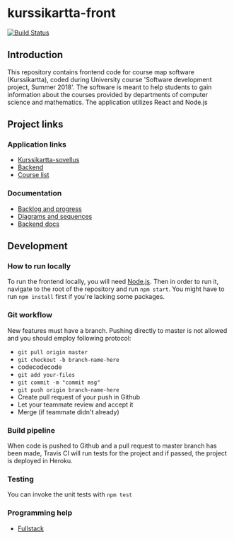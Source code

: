# kurssikartta-front

[![Build Status](https://travis-ci.org/kurssikartta-ohtuprojekti/kurssikartta-front.svg?branch=master)](https://travis-ci.org/kurssikartta-ohtuprojekti/kurssikartta-front)

## Introduction

This repository contains frontend code for course map software (Kurssikartta), coded during University course 'Software development project, Summer 2018'. The software is meant to help students to gain information about the courses provided by departments of computer science and mathematics. The application utilizes React and Node.js

## Project links

### Application links

* [Kurssikartta-sovellus](https://kurssikartta.herokuapp.com/)
* [Backend](https://github.com/kurssikartta-ohtuprojekti/kurssikartta-back)
* [Course list](https://docs.google.com/spreadsheets/d/1K0w4aGHVwqZJpB8wm9sa9eye3nsQXPn2KvacnZGmlh8/edit#gid=91902172)

### Documentation
* [Backlog and progress](https://docs.google.com/spreadsheets/d/1PXgQVgB_MMsUWzie6D0eFcQnCfmKfAFmBePvULNeHoE/edit#gid=422100513)
* [Diagrams and sequences](https://github.com/kurssikartta-ohtuprojekti/kurssikartta-front/docs/diagrams_and_use_cases)
* [Backend docs](https://github.com/kurssikartta-ohtuprojekti/kurssikartta-back/docs)


## Development

### How to run locally

To run the frontend locally, you will need [Node.js](https://nodejs.org/en/). Then in order to run it, navigate to the root of the repository and run `npm start`. You might have to run `npm install` first if you're lacking some packages.

### Git workflow

New features must have a branch. Pushing directly to master is not allowed and you should employ following protocol:

* `git pull origin master`
* `git checkout -b branch-name-here`
* codecodecode
* `git add your-files`
* `git commit -m "commit msg"`
* `git push origin branch-name-here`
* Create pull request of your push in Github
* Let your teammate review and accept it
* Merge (if teammate didn't already)

### Build pipeline

When code is pushed to Github and a pull request to master branch has been made, Travis CI will run tests for the project and if passed, the project is deployed in Heroku.

### Testing

You can invoke the unit tests with `npm test`

### Programming help

* [Fullstack](https://fullstackopen.github.io/)
